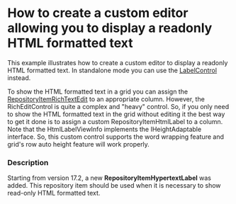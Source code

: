 # How to create a custom editor allowing you to display a readonly HTML formatted text 


<p>This example illustrates how to create a custom editor to display a readonly HTML formatted text. In standalone mode you can use the  <a href="http://documentation.devexpress.com/#WindowsForms/clsDevExpressXtraEditorsLabelControltopic"><u>LabelControl</u></a> instead. </p><p>To show the HTML formatted text in a grid you can assign the <a href="http://documentation.devexpress.com/#WindowsForms/clsDevExpressXtraEditorsRepositoryRepositoryItemRichTextEdittopic"><u>RepositoryItemRichTextEdit</u></a> to an appropriate column. However, the RichEditControl is quite a complex and "heavy" control. So, if you only need to show the HTML formatted text in the grid without editing it the best way to get it done is to assign a custom  RepositoryItemHtmlLabel to a column. Note that the HtmlLabelViewInfo implements the IHeightAdaptable interface. So, this custom control supports the word wrapping feature and grid's row auto height feature will work properly.</p><p></p>


<h3>Description</h3>

<p>Starting from version 17.2, a new&nbsp;<strong>RepositoryItemHypertextLabel</strong>&nbsp;was added. This repository item should be used when it is necessary to show read-only HTML formatted text.&nbsp;</p>

<br/>


